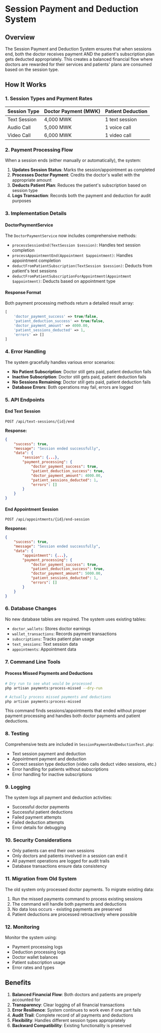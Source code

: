 # Session Payment and Deduction System

## Overview

The Session Payment and Deduction System ensures that when sessions end, both the doctor receives payment AND the patient's subscription plan gets deducted appropriately. This creates a balanced financial flow where doctors are rewarded for their services and patients' plans are consumed based on the session type.

## How It Works

### 1. Session Types and Payment Rates

| Session Type | Doctor Payment (MWK) | Patient Deduction |
|--------------|---------------------|-------------------|
| Text Session | 4,000 MWK | 1 text session |
| Audio Call   | 5,000 MWK | 1 voice call |
| Video Call   | 6,000 MWK | 1 video call |

### 2. Payment Processing Flow

When a session ends (either manually or automatically), the system:

1. **Updates Session Status**: Marks the session/appointment as completed
2. **Processes Doctor Payment**: Credits the doctor's wallet with the appropriate amount
3. **Deducts Patient Plan**: Reduces the patient's subscription based on session type
4. **Logs Transaction**: Records both the payment and deduction for audit purposes

### 3. Implementation Details

#### DoctorPaymentService

The `DoctorPaymentService` now includes comprehensive methods:

- `processSessionEnd(TextSession $session)`: Handles text session completion
- `processAppointmentEnd(Appointment $appointment)`: Handles appointment completion
- `deductFromPatientSubscription(TextSession $session)`: Deducts from patient's text sessions
- `deductFromPatientSubscriptionForAppointment(Appointment $appointment)`: Deducts based on appointment type

#### Response Format

Both payment processing methods return a detailed result array:

```php
[
    'doctor_payment_success' => true/false,
    'patient_deduction_success' => true/false,
    'doctor_payment_amount' => 4000.00,
    'patient_sessions_deducted' => 1,
    'errors' => []
]
```

### 4. Error Handling

The system gracefully handles various error scenarios:

- **No Patient Subscription**: Doctor still gets paid, patient deduction fails
- **Inactive Subscription**: Doctor still gets paid, patient deduction fails
- **No Sessions Remaining**: Doctor still gets paid, patient deduction fails
- **Database Errors**: Both operations may fail, errors are logged

### 5. API Endpoints

#### End Text Session
```http
POST /api/text-sessions/{id}/end
```

**Response:**
```json
{
    "success": true,
    "message": "Session ended successfully",
    "data": {
        "session": {...},
        "payment_processing": {
            "doctor_payment_success": true,
            "patient_deduction_success": true,
            "doctor_payment_amount": 4000.00,
            "patient_sessions_deducted": 1,
            "errors": []
        }
    }
}
```

#### End Appointment Session
```http
POST /api/appointments/{id}/end-session
```

**Response:**
```json
{
    "success": true,
    "message": "Session ended successfully",
    "data": {
        "appointment": {...},
        "payment_processing": {
            "doctor_payment_success": true,
            "patient_deduction_success": true,
            "doctor_payment_amount": 5000.00,
            "patient_sessions_deducted": 1,
            "errors": []
        }
    }
}
```

### 6. Database Changes

No new database tables are required. The system uses existing tables:

- `doctor_wallets`: Stores doctor earnings
- `wallet_transactions`: Records payment transactions
- `subscriptions`: Tracks patient plan usage
- `text_sessions`: Text session data
- `appointments`: Appointment data

### 7. Command Line Tools

#### Process Missed Payments and Deductions

```bash
# Dry run to see what would be processed
php artisan payments:process-missed --dry-run

# Actually process missed payments and deductions
php artisan payments:process-missed
```

This command finds sessions/appointments that ended without proper payment processing and handles both doctor payments and patient deductions.

### 8. Testing

Comprehensive tests are included in `SessionPaymentAndDeductionTest.php`:

- Text session payment and deduction
- Appointment payment and deduction
- Correct session type deduction (video calls deduct video sessions, etc.)
- Error handling for patients without subscriptions
- Error handling for inactive subscriptions

### 9. Logging

The system logs all payment and deduction activities:

- Successful doctor payments
- Successful patient deductions
- Failed payment attempts
- Failed deduction attempts
- Error details for debugging

### 10. Security Considerations

- Only patients can end their own sessions
- Only doctors and patients involved in a session can end it
- All payment operations are logged for audit trails
- Database transactions ensure data consistency

### 11. Migration from Old System

The old system only processed doctor payments. To migrate existing data:

1. Run the missed payments command to process existing sessions
2. The command will handle both payments and deductions
3. No data loss occurs - existing payments are preserved
4. Patient deductions are processed retroactively where possible

### 12. Monitoring

Monitor the system using:

- Payment processing logs
- Deduction processing logs
- Doctor wallet balances
- Patient subscription usage
- Error rates and types

## Benefits

1. **Balanced Financial Flow**: Both doctors and patients are properly accounted for
2. **Transparency**: Clear logging of all financial transactions
3. **Error Resilience**: System continues to work even if one part fails
4. **Audit Trail**: Complete record of all payments and deductions
5. **Flexibility**: Handles different session types appropriately
6. **Backward Compatibility**: Existing functionality is preserved 